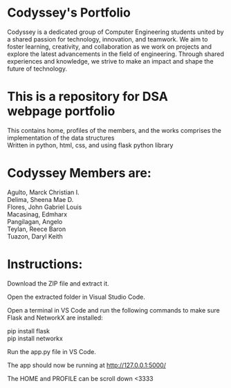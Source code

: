 # Codyssey's Portfolio <br>
Codyssey is a dedicated group of Computer Engineering students united by a shared passion for technology, innovation, and teamwork. We aim to foster learning, creativity, and collaboration as we work on projects and explore the latest advancements in the field of engineering. Through shared experiences and knowledge, we strive to make an impact and shape the future of technology. <br>

# This is a repository for DSA webpage portfolio <br>
This contains home, profiles of the members, and the works comprises the implementation of the data structures <br>
Written in python, html, css, and using flask python library<br>

# Codyssey Members are: <br>
Agulto, Marck Christian I. <br>
Delima, Sheena Mae D. <br>
Flores, John Gabriel Louis <br>
Macasinag, Edmharx <br>
Pangilagan, Angelo <br>
Teylan, Reece Baron <br>
Tuazon, Daryl Keith <br>

# Instructions: <br>
Download the ZIP file and extract it. <br>

Open the extracted folder in Visual Studio Code. <br>

Open a terminal in VS Code and run the following commands to make sure Flask and NetworkX are installed: <br>

pip install flask <br>
pip install networkx <br>

Run the app.py file in VS Code.<br>

The app should now be running at http://127.0.0.1:5000/ <br>

The HOME and PROFILE can be scroll down <3333 <br>
